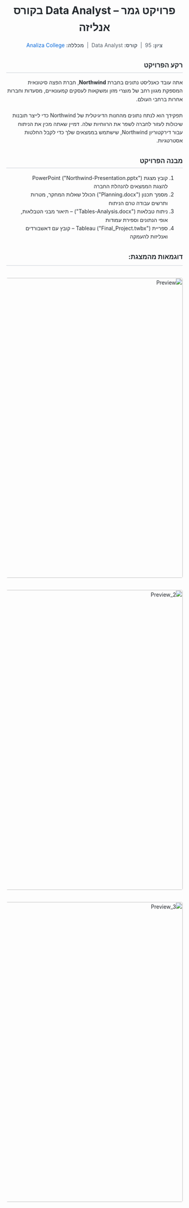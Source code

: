 <!-- Paste this at the top of your README.md for the final project -->
<div dir="rtl" style="font-family: -apple-system, BlinkMacSystemFont, “Segoe UI”, Roboto, “Helvetica Neue”, Arial, sans-serif; color: #24292e; line-height: 1.6; margin: 1rem;">

  <!-- Header -->
  <h1 style="text-align: center; font-size: 2em; margin-bottom: 0.5em;">
    פרויקט גמר – Data Analyst בקורס אנליזה
  </h1>

  <!-- Subheader -->
  <p style="text-align: center; font-size: 1em; color: #57606a; margin-top: 0; margin-bottom: 2em;">
    <strong>ציון:</strong> 95 &nbsp;|&nbsp;
    <strong>קורס:</strong> Data Analyst &nbsp;|&nbsp;
    <strong>מכללה:</strong>
    <a href="https://www.analiza.org.il/data-expert" style="color: #0969da; text-decoration: none;">
      Analiza College
    </a>
  </p>

  <!-- Background Section -->
  <h2 style="font-size: 1.25em; border-bottom: 2px solid #e1e4e8; padding-bottom: 0.25em;">
    רקע הפרויקט
  </h2>
  <p style="margin-top: 0.5em; margin-bottom: 1.5em;">
    אתה עובד כאנליסט נתונים בחברת <strong>Northwind</strong>, חברת הפצה סיטונאית המספקת מגוון רחב של מוצרי מזון ומשקאות  
    לעסקים קמעונאיים, מסעדות וחברות אחרות ברחבי העולם.
  </p>
  <p style="margin-top: 0; margin-bottom: 2em;">
    תפקידך הוא לנתח נתונים מהחנות הדיגיטלית של Northwind כדי לייצר תובנות שיכולות לעזור  
    לחברה לשפר את הרווחיות שלה. דמיין שאתה מכין את הניתוח עבור דירקטוריון Northwind, שישתמש בממצאים שלך  
    כדי לקבל החלטות אסטרטגיות.
  </p>

  <!-- Project Structure -->
  <h2 style="font-size: 1.25em; border-bottom: 2px solid #e1e4e8; padding-bottom: 0.25em;">
    מבנה הפרויקט
  </h2>
  <ol style="margin-left: 1em; margin-bottom: 2em;">
    <li>קובץ מצגת PowerPoint ("Northwind-Presentation.pptx") להצגת הממצאים להנהלת החברה</li>
    <li>מסמך תכנון ("Planning.docx") הכולל שאלות המחקר, מטרות ותרשים עבודה טרם הניתוח</li>
    <li>ניתוח טבלאות ("Tables-Analysis.docx") – תיאור מבני הטבלאות, אופי הנתונים וספירת עמודות</li>
    <li>ספריית Tableau ("Final_Project.twbx") – קובץ עם דאשבורדים ואנליזות להעמקה</li>
  </ol>

<h2 style="font-size: 1.25em; border-bottom: 2px solid #e1e4e8; padding-bottom: 0.5rem; margin-bottom: 2rem;">
  דוגמאות מהמצגת:
</h2>
<div style="display: flex; flex-direction: column; gap: 2rem; margin-top: 2rem; align-items: center;">
  <img width="800" alt="Preview" src="https://github.com/user-attachments/assets/02e72861-608a-42ca-a2b6-3d75eb667955" style="max-width: 100%; height: auto; border-radius: 4px;" />
  <img width="800" alt="Preview_2" src="https://github.com/user-attachments/assets/70aa8a99-30c7-4248-acc4-558aa5478c2f" style="max-width: 100%; height: auto; border-radius: 4px;" />
  <img width="800" alt="Preview_3" src="https://github.com/user-attachments/assets/b0822f86-3741-48d4-b9c6-032a14d2262e" style="max-width: 100%; height: auto; border-radius: 4px;" />
</div>


</div>

